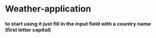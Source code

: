 # Weather-application

### to start using it just fill in the input field with a country name (first letter capital)
